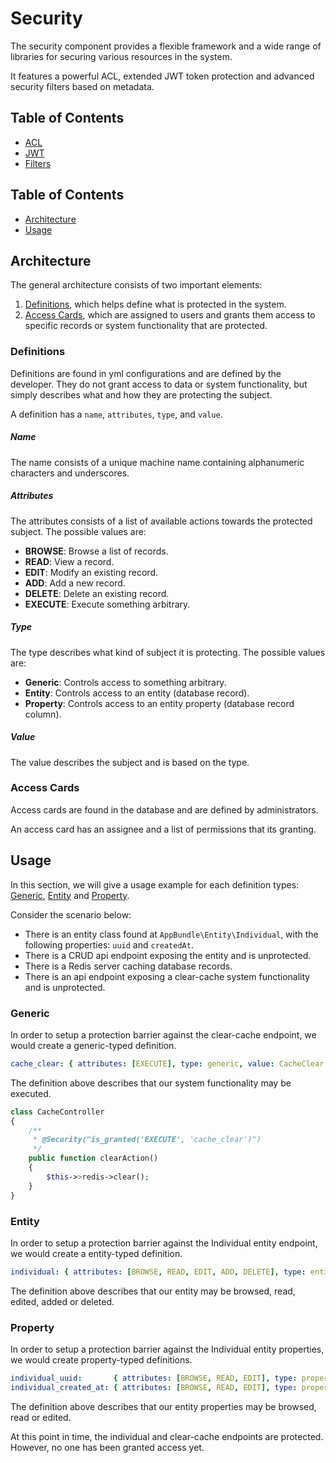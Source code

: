 # Security

The security component provides a flexible framework and a wide range of libraries for securing various resources in the system.

It features a powerful ACL, extended JWT token protection and advanced security filters based on metadata.

## Table of Contents

- [ACL](Bridge/Symfony/Bundle/Resources/documentation/acl.md)
- [JWT](Bridge/Symfony/Bundle/Resources/documentation/jwt.md)
- [Filters](Bridge/Symfony/Bundle/Resources/documentation/filters.md)



















## Table of Contents

- [Architecture](#architecture)
- [Usage](#usage)

## Architecture

The general architecture consists of two important elements: 

1. [Definitions](#definitions), which helps define what is protected in the system.
2. [Access Cards](#access-cards), which are assigned to users and grants them access to specific records or system functionality that are protected.

### Definitions

Definitions are found in yml configurations and are defined by the developer. They do not grant access to data or system functionality, but simply describes what and how they are protecting the subject.

A definition has a `name`, `attributes`, `type`, and `value`.

##### Name

The name consists of a unique machine name containing alphanumeric characters and underscores.

##### Attributes

The attributes consists of a list of available actions towards the protected subject. The possible values are:

- **BROWSE**: Browse a list of records.
- **READ**: View a record.
- **EDIT**: Modify an existing record.
- **ADD**: Add a new record.
- **DELETE**: Delete an existing record.
- **EXECUTE**: Execute something arbitrary.

##### Type

The type describes what kind of subject it is protecting. The possible values are:

- **Generic**: Controls access to something arbitrary.
- **Entity**: Controls access to an entity (database record).
- **Property**: Controls access to an entity property (database record column).

##### Value

The value describes the subject and is based on the type.

### Access Cards

Access cards are found in the database and are defined by administrators.

An access card has an assignee and a list of permissions that its granting.

## Usage

In this section, we will give a usage example for each definition types: [Generic](#generic), [Entity](#entity) and [Property](#property).

Consider the scenario below:

- There is an entity class found at `AppBundle\Entity\Individual`, with the following properties: `uuid` and `createdAt`.
- There is a CRUD api endpoint exposing the entity and is unprotected.
- There is a Redis server caching database records.
- There is an api endpoint exposing a clear-cache system functionality and is unprotected.

### Generic

In order to setup a protection barrier against the clear-cache endpoint, we would create a generic-typed definition.

```yml
cache_clear: { attributes: [EXECUTE], type: generic, value: CacheClear }
```

The definition above describes that our system functionality may be executed.

```php
class CacheController
{
    /**
     * @Security("is_granted('EXECUTE', 'cache_clear')")
     */
    public function clearAction()
    {
        $this->>redis->clear();
    }
}
```

### Entity

In order to setup a protection barrier against the Individual entity endpoint, we would create a entity-typed definition.

```yml
individual: { attributes: [BROWSE, READ, EDIT, ADD, DELETE], type: entity, value: AppBundle\Entity\Individual }
```

The definition above describes that our entity may be browsed, read, edited, added or deleted.

### Property

In order to setup a protection barrier against the Individual entity properties, we would create property-typed definitions.

```yml
individual_uuid:       { attributes: [BROWSE, READ, EDIT], type: property, value: AppBundle\Entity\Individual.uuid }
individual_created_at: { attributes: [BROWSE, READ, EDIT], type: property, value: AppBundle\Entity\Individual.createdAt }
```

The definition above describes that our entity properties may be browsed, read or edited.

At this point in time, the individual and clear-cache endpoints are protected. However, no one has been granted access yet.

